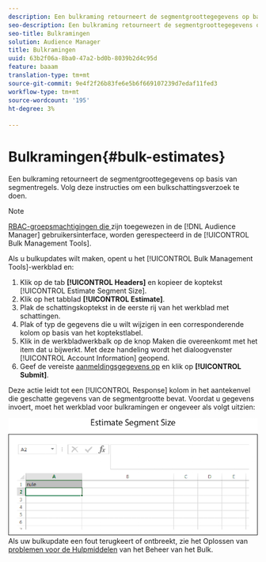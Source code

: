```yaml
---
description: Een bulkraming retourneert de segmentgroottegegevens op basis van segmentregels. Volg deze instructies om een bulkschattingsverzoek te doen.
seo-description: Een bulkraming retourneert de segmentgroottegegevens op basis van segmentregels. Volg deze instructies om een bulkschattingsverzoek te doen.
seo-title: Bulkramingen
solution: Audience Manager
title: Bulkramingen
uuid: 63b2f06a-8ba0-47a2-bd0b-8039b2d4c95d
feature: baaam
translation-type: tm+mt
source-git-commit: 9e4f2f26b83fe6e5b6f669107239d7edaf11fed3
workflow-type: tm+mt
source-wordcount: '195'
ht-degree: 3%

---
```



# Bulkramingen{#bulk-estimates}

Een bulkraming retourneert de segmentgroottegegevens op basis van segmentregels. Volg deze instructies om een bulkschattingsverzoek te doen.

<!-- 

t_bulk_estimates.xml

 -->

>[!NOTE]
>
>[RBAC-groepsmachtigingen die ](../../features/administration/administration-overview.md) zijn toegewezen in de  [!DNL Audience Manager] gebruikersinterface, worden gerespecteerd in de  [!UICONTROL Bulk Management Tools].

Als u bulkupdates wilt maken, opent u het [!UICONTROL Bulk Management Tools]-werkblad en:

1. Klik op de tab **[!UICONTROL Headers]** en kopieer de koptekst [!UICONTROL Estimate Segment Size].
2. Klik op het tabblad **[!UICONTROL Estimate]**.
3. Plak de schattingskoptekst in de eerste rij van het werkblad met schattingen.
4. Plak of typ de gegevens die u wilt wijzigen in een corresponderende kolom op basis van het koptekstlabel.
5. Klik in de werkbladwerkbalk op de knop Maken die overeenkomt met het item dat u bijwerkt.
Met deze handeling wordt het dialoogvenster [!UICONTROL Account Information] geopend.
6. Geef de vereiste [aanmeldingsgegevens op](../../reference/bulk-management-tools/bulk-management-intro.md#auth-reqs) en klik op **[!UICONTROL Submit]**.

Deze actie leidt tot een [!UICONTROL Response] kolom in het aantekenvel die geschatte gegevens van de segmentgrootte bevat. Voordat u gegevens invoert, moet het werkblad voor bulkramingen er ongeveer als volgt uitzien:

![](assets/estimate.png)
Als uw bulkupdate een fout terugkeert of ontbreekt, zie het Oplossen van  [problemen voor de Hulpmiddelen](../../reference/bulk-management-tools/bulk-troubleshooting.md) van het Beheer van het Bulk.


